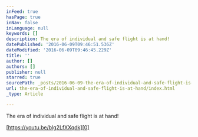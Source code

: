 ```yaml
---
inFeed: true
hasPage: true
inNav: false
inLanguage: null
keywords: []
description: The era of individual and safe flight is at hand!
datePublished: '2016-06-09T09:46:51.536Z'
dateModified: '2016-06-09T09:46:45.229Z'
title: ''
author: []
authors: []
publisher: null
starred: true
sourcePath: _posts/2016-06-09-the-era-of-individual-and-safe-flight-is-at-hand.md
url: the-era-of-individual-and-safe-flight-is-at-hand/index.html
_type: Article

---
```

The era of individual and safe flight is at hand!

[https://youtu.be/blg2LfXXqdk][0]

[0]: https://youtu.be/blg2LfXXqdk "Partager le lien"